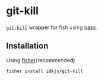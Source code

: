 # git-kill

[`git-kill`](https://github.com/peterpme/dotfiles/blob/master/bin/git-kill) wrapper for fish using [bass](https://github.com/edc/bass).

## Installation

Using [fisher](https://github.com/jorgebucaran/fisher)(recommended)

```
fisher install idkjs/git-kill
```

